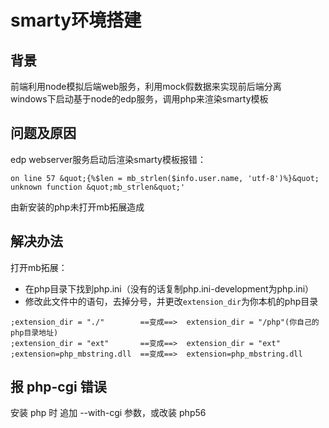 # smarty环境搭建

## 背景
前端利用node模拟后端web服务，利用mock假数据来实现前后端分离  
windows下启动基于node的edp服务，调用php来渲染smarty模板

## 问题及原因
edp webserver服务启动后渲染smarty模板报错：
```
on line 57 &quot;{%$len = mb_strlen($info.user.name, 'utf-8')%}&quot; 
unknown function &quot;mb_strlen&quot;'
```
由新安装的php未打开mb拓展造成

## 解决办法
打开mb拓展：
- 在php目录下找到php.ini（没有的话复制php.ini-development为php.ini）
- 修改此文件中的语句，去掉分号，并更改`extension_dir`为你本机的php目录

```
;extension_dir = "./"        ==变成==>  extension_dir = "/php"(你自己的php目录地址)
;extension_dir = "ext"       ==变成==>  extension_dir = "ext"
;extension=php_mbstring.dll  ==变成==>  extension=php_mbstring.dll

```
## 报 php-cgi 错误
安装 php 时 追加 --with-cgi 参数，或改装 php56